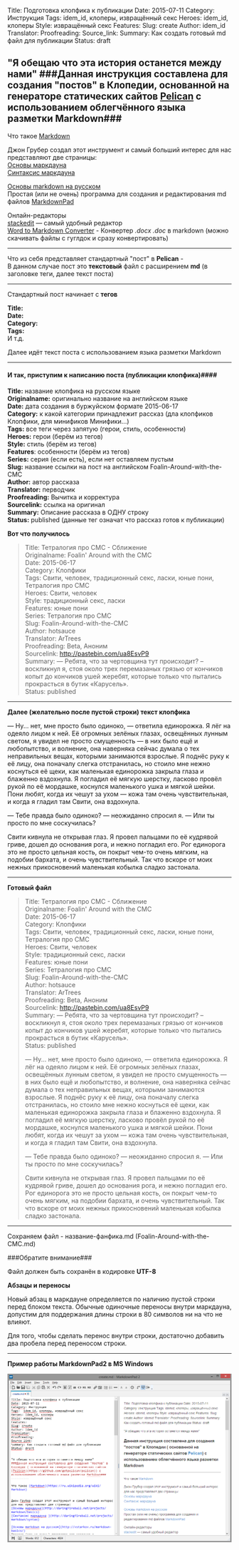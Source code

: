 Title: Подготовка клопфика к публикации
Date: 2015-07-11
Category: Инструкция
Tags:  idem_id, клоперы, извращённый секс
Heroes: idem_id, клоперы
Style: извращённый секс
Features: 
Slug: create
Author: idem_id
Translator: 
Proofreading:
Source_link:
Summary: Как создать готовый md файл для публикации
Status: draft


"Я обещаю что эта история останется между нами"
###Данная инструкция составлена для создания "постов" в Клопедии, основанной на генераторе статических сайтов [Pelican](https://github.com/getpelican/pelican) с использованием облегчённого языка разметки Markdown###
----------

Что такое [Markdown](https://ru.wikipedia.org/wiki/Markdown)    

Джон Грубер создал этот инструмент и самый больший интерес для нас представляют две страницы:  
[Основы маркдауна](http://daringfireball.net/projects/markdown/basics)  
[Синтаксис маркдауна ](http://daringfireball.net/projects/markdown/syntax) 

[Основы markdown на русском](http://vstarkov.ru/markdown-basics/)  
Простая (или не очень) программа для создания и редактирования md файлов [MarkdownPad](http://markdownpad.com/)  

Онлайн-редакторы  
[stackedit](https://stackedit.io/) — самый удобный редактор  
[Word to Markdown Converter](https://word-to-markdown.herokuapp.com/) - Конвертер *.docx* *.doc* в markdown (можно скачивать файлы с гуглдок и сразу конвертировать)


----------

Что из себя представляет стандартный "пост" в **Pelican** -   
В данном случае пост это **текстовый** файл с расширением **md** (в заголовке теги, далее текст поста)


----------

Стандартный пост начинает с **тегов**  

**Title:**  
**Date:**  
**Category:**  
**Tags:**   
И т.д.  

Далее идёт текст поста с использованием языка разметки Markdown

----------
#### И так, приступим к написанию поста (публикации клопфика)####

**Title:** название клопфика на русском языке  
**Originalname:** оригинально название на английском языке  
**Date:** дата создания в буржуйском формате 2015-06-17    
**Category:** к какой категории принадлежит рассказ (дла клопфиков Клопфики, для минификов Минифики...)  
**Tags:** все теги через запятую (герои, стиль, особенности)  
**Heroes:** герои (берём из тегов)  
**Style:** стиль (берём из тегов)  
**Features**: особенности (берём из тегов)  
**Series:** серия (если есть), если нет оставляем пустым  
**Slug:** название ссылки на пост на английском Foalin-Around-with-the-CMC   
**Author:** автор рассказа  
**Translator:** перводчик  
**Proofreading:** Вычитка и корректура  
**Sourcelink:** ссылка на оригинал   
**Summary:** Описание рассказа в ОДНУ строку  
**Status:** published  (данные тег означат что рассказ готов к публикации)


**Вот что получилось**

> Title: Тетралогия про СМС - Сближение  
> Originalname: Foalin' Around with the CMC    
> Date: 2015-06-17  
> Category: Клопфики  
> Tags: Свити, человек, традиционный секс, ласки, юные пони, Тетралогия про СМС  
> Heroes: Свити, человек  
> Style: традиционный секс, ласки  
> Features: юные пони  
> Series: Тетралогия про СМС  
> Slug: Foalin-Around-with-the-CMC  
> Author: hotsauce  
> Translator: ArTrees  
> Proofreading: Beta, Аноним  
> Sourcelink: http://pastebin.com/ua8EsvP9  
> Summary: — Ребята, что за чертовщина тут происходит? – воскликнул я, стоя около трех перемазаных грязью от кончиков копыт до кончиков ушей жеребят, которые только что пытались прокрасться в бутик «Карусель».  
> Status: published  


----------

**Далее (желательно после пустой строки) текст клопфика**
    


— Ну... нет, мне просто было одиноко, — ответила единорожка. Я лёг на одеяло лицом к ней. Её огромных зелёных глазах, освещённых лунным светом, я увидел не просто смущенность — в них было ещё и любопытство, и волнение, она наверняка сейчас думала о тех неправильных вещах, которыми занимаются взрослые. Я поднёс руку к её лицу, она поначалу слегка отстранилась, но стоило мне нежно коснуться её щеки, как маленькая единорожка закрыла глаза и блаженно вздохнула. Я погладил её мягкую шерстку, ласково провёл рукой по её мордашке, коснулся маленького ушка и мягкой шейки. Пони любят, когда их чешут за ухом — кожа там очень чувствительная, и когда я гладил там Свити, она вздохнула.

— Тебе правда было одиноко? — неожиданно спросил я. — Или ты просто по мне соскучилась?

Свити кивнула не открывая глаз. Я провел пальцами по её кудрявой гриве, дошел до основания рога, и нежно погладил его. Рог единорога это не просто цельная кость, он покрыт чем-то очень мягким, на подобии бархата, и очень чувствительный. Так что вскоре от моих нежных прикосновений маленькая кобылка сладко застонала.

----------
**Готовый файл**  

> Title: Тетралогия про СМС - Сближение  
> Originalname: Foalin' Around with the CMC     
> Date: 2015-06-17  
> Category: Клопфики  
> Tags: Свити, человек, традиционный секс, ласки, юные пони, Тетралогия про СМС  
> Heroes: Свити, человек  
> Style: традиционный секс, ласки  
> Features: юные пони  
> Series: Тетралогия про СМС  
> Slug: Foalin-Around-with-the-CMC  
> Author: hotsauce  
> Translator: ArTrees  
> Proofreading: Beta, Аноним  
> Sourcelink: http://pastebin.com/ua8EsvP9  
> Summary: — Ребята, что за чертовщина тут происходит? – воскликнул я, стоя около трех перемазаных грязью от кончиков копыт до кончиков ушей жеребят, которые только что пытались прокрасться в бутик «Карусель».  
> Status: published 
> 
> 
> — Ну... нет, мне просто было одиноко, — ответила единорожка. Я лёг на одеяло лицом к ней. Её огромных зелёных глазах, освещённых лунным светом, я увидел не просто смущенность — в них было ещё и любопытство, и волнение, она наверняка сейчас думала о тех неправильных вещах, которыми занимаются взрослые. Я поднёс руку к её лицу, она поначалу слегка отстранилась, но стоило мне нежно коснуться её щеки, как маленькая единорожка закрыла глаза и блаженно вздохнула. Я погладил её мягкую шерстку, ласково провёл рукой по её мордашке, коснулся маленького ушка и мягкой шейки. Пони любят, когда их чешут за ухом — кожа там очень чувствительная, и когда я гладил там Свити, она вздохнула.
> 
> — Тебе правда было одиноко? — неожиданно спросил я. — Или ты просто по мне соскучилась?
> 
> Свити кивнула не открывая глаз. Я провел пальцами по её кудрявой гриве, дошел до основания рога, и нежно погладил его. Рог единорога это не просто цельная кость, он покрыт чем-то очень мягким, на подобии бархата, и очень чувствительный. Так что вскоре от моих нежных прикосновений маленькая кобылка сладко застонала.

----------

Сохраняем файл - название-фанфика.md (Foalin-Around-with-the-CMC.md)


###Обратите внимание###

Файл должен быть сохранён в кодировке **UTF-8**

**Абзацы и переносы**

Новый абзац в маркдауне определяется по наличию пустой строки перед блоком текста.
Обычные одиночные переносы внутри маркдауна, допустим для поддержания длины строки в 80 символов ни на что не влияют.

Для того, чтобы сделать перенос внутри строки, достаточно добавить два пробела перед переносом строки.  

----------

**Пример работы MarkdownPad2 в MS Windows**  

![markdownpad2](/images/markdownpad2.png)